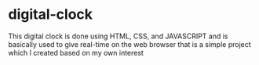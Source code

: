 # digital-clock
This digital clock is done using HTML, CSS, and JAVASCRIPT and is basically used to give real-time on the web browser that is a simple project which I created based on my own interest
